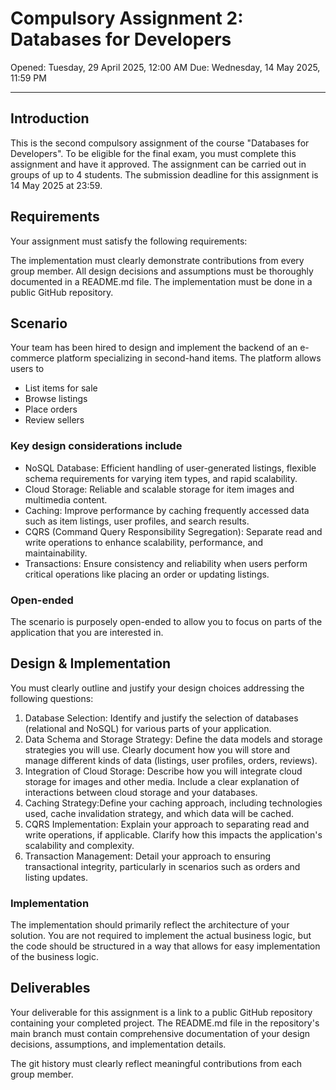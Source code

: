 # Compulsory Assignment 2: Databases for Developers

Opened: Tuesday, 29 April 2025, 12:00 AM
Due: Wednesday, 14 May 2025, 11:59 PM
***

## Introduction

This is the second compulsory assignment of the course "Databases for Developers". To be eligible for the final exam, you must complete this assignment and have it approved. The assignment can be carried out in groups of up to 4 students. The submission deadline for this assignment is 14 May 2025 at 23:59.

## Requirements

Your assignment must satisfy the following requirements:

The implementation must clearly demonstrate contributions from every group member.
All design decisions and assumptions must be thoroughly documented in a README.md file.
The implementation must be done in a public GitHub repository.

## Scenario

Your team has been hired to design and implement the backend of an e-commerce platform specializing in second-hand items. The platform allows users to

- List items for sale
- Browse listings
- Place orders
- Review sellers

### Key design considerations include

- NoSQL Database: Efficient handling of user-generated listings, flexible schema requirements for varying item types, and rapid scalability.
- Cloud Storage: Reliable and scalable storage for item images and multimedia content.
- Caching: Improve performance by caching frequently accessed data such as item listings, user profiles, and search results.
- CQRS (Command Query Responsibility Segregation): Separate read and write operations to enhance scalability, performance, and maintainability.
- Transactions: Ensure consistency and reliability when users perform critical operations like placing an order or updating listings.

### Open-ended

The scenario is purposely open-ended to allow you to focus on parts of the application that you are interested in.

## Design & Implementation

You must clearly outline and justify your design choices addressing the following questions:

1. Database Selection: Identify and justify the selection of databases (relational and NoSQL) for various parts of your application.
2. Data Schema and Storage Strategy: Define the data models and storage strategies you will use. Clearly document how you will store and manage different kinds of data (listings, user profiles, orders, reviews).
3. Integration of Cloud Storage: Describe how you will integrate cloud storage for images and other media. Include a clear explanation of interactions between cloud storage and your databases.
4. Caching Strategy:Define your caching approach, including technologies used, cache invalidation strategy, and which data will be cached.
5. CQRS Implementation: Explain your approach to separating read and write operations, if applicable. Clarify how this impacts the application's scalability and complexity.
6. Transaction Management: Detail your approach to ensuring transactional integrity, particularly in scenarios such as orders and listing updates.

### Implementation

The implementation should primarily reflect the architecture of your solution. You are not required to implement the actual business logic, but the code should be structured in a way that allows for easy implementation of the business logic.

## Deliverables

Your deliverable for this assignment is a link to a public GitHub repository containing your completed project. The README.md file in the repository's main branch must contain comprehensive documentation of your design decisions, assumptions, and implementation details.

The git history must clearly reflect meaningful contributions from each group member.
